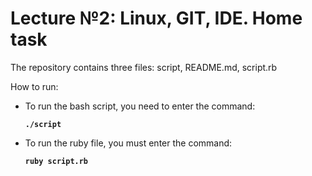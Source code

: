 # Lecture №2: Linux, GIT, IDE. Home task


The repository contains three files: script, README.md, script.rb

How to run:

* To run the bash script, you need to enter the command:  

  **`./script`**

* To run the ruby file, you must enter the command: 

  **`ruby script.rb`**
